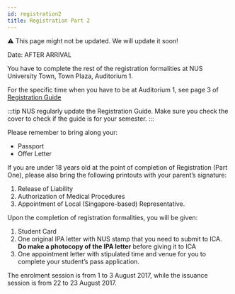 ```yaml
---
id: registration2
title: Registration Part 2
---
```


:warning: This page might not be updated. We will update it soon!

Date: AFTER ARRIVAL<br/>

You have to complete the rest of the registration formalities at NUS University Town, Town Plaza, Auditorium 1.

For the specific time when you have to be at Auditorium 1, see page 3 of [Registration Guide](http://nus.edu.sg/registrar/docs/info/registration-guides/registration-guide-for-undergraduate-students.pdf)

:::tip
NUS regularly update the Registration Guide. Make sure you check the cover to check if the guide is for your semester.
:::

Please remember to bring along your:
- Passport
- Offer Letter

If you are under 18 years old at the point of completion of Registration (Part One), please also bring the following printouts with your parent’s signature:

1. Release of Liability
1. Authorization of Medical Procedures
1. Appointment of Local (Singapore-based) Representative.

Upon the completion of registration formalities, you will be given:

1. Student Card
1. One original IPA letter with NUS stamp that you need to submit to ICA. **Do make a photocopy of the IPA letter** before giving it to ICA
1. One appointment letter with stipulated time and venue for you to complete your student’s pass application.

The enrolment session is from 1 to 3 August 2017, while the issuance session is from 22 to 23 August 2017.
<!--stackedit_data:
eyJoaXN0b3J5IjpbMjA2MDk2NTI2N119
-->